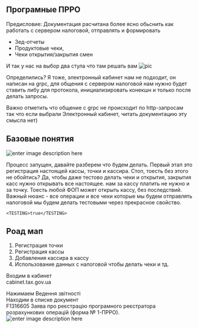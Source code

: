 ## Програмные ПРРО
Предисловие:
Документация расчитана более ясно обьснить как работать с сервером налоговой, отправлять и формировать 
 - Зед-отчеты
 -  Продуктовые чеки,
 - Чеки открытия/закрытия смен

И так у нас на выбор два стула что там решать вам 
 ![pic](https://i.ibb.co/CtcgR2X/image.png)

Определились? Я тоже, электронный кабинет нам не подходит, он написан на grpc, для общения с сервером налоговой нам нужно будет ставить либу для протокола, инициализировать конекшн и только после делать запросы. 

Важно отметить что общение с grpc не происходит по http-запросам так что если выбрали Электронный кабинет, читать документацию эту смысла нет)

## Базовые понятия

![enter image description here](https://abrakadabra.fun/uploads/posts/2022-02/1645584225_1-abrakadabra-fun-p-mem-stonks-khaker-2.jpg)

Процесс запущен, давайте разберем что будем делать.
Первый этап это регистрация настоящей кассы, точки и кассира.
Стоп, тоесть без этого не обойтись?
Да, чтобы даже тестово делать чеки  и открытия, закрытия касс нужно открывать все настоящее.
нам за кассу платить не нужно и за точку. Тоесть любой ФОП может открыть кассу, без последствий.
Важный нюанс - все операции и все чеки которые мы будем отправлять налоговой мы будем делать тестовыми через прекрасное свойство.

    <TESTING>true</TESTING>

## Роад мап

 1. Регистрация точки
 2. Регистрация кассы
 3. Добавления кассира в кассу
 4. Использование данных с налоговой чтобы делать чеки и тд.  

Входим в кабинет  
cabinet.tax.gov.ua  

Нажимаем Ведення звітності   
Находим в списке документ     
F1316605 Заява про реєстрацiю програмного реєстратора розрахункових операцiй (форма № 1-ПРРО).   
![enter image description here](https://i.ibb.co/dLfmTth/2.png)
